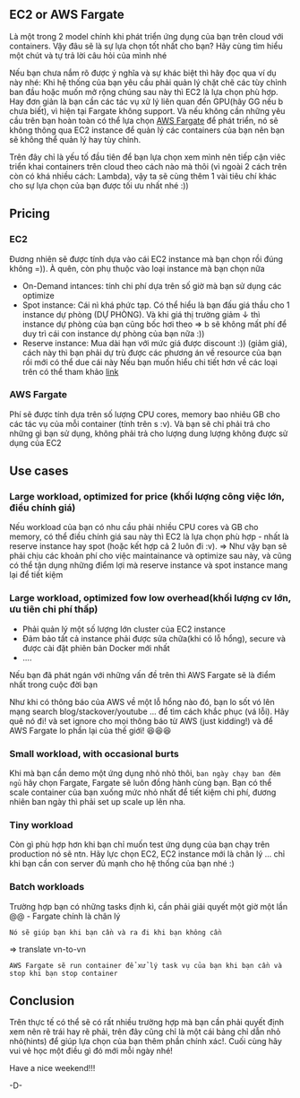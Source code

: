 ## EC2 or AWS Fargate
Là một trong 2 model chính khi phát triển ứng dụng của bạn trên cloud với containers. Vậy đâu sẽ là sự lựa chọn tốt nhất cho bạn? Hãy cùng tìm hiểu một chút và tự trả lời câu hỏi của mình nhé

Nếu bạn chưa nắm rõ được ý nghĩa và sự khác biệt thì hãy đọc qua ví dụ này nhé:
Khi hệ thống của bạn yêu cầu phải quản lý chặt chẽ các tùy chỉnh ban đầu hoặc muốn mở rộng chúng sau này thì EC2 là lựa chọn phù hợp. Hay đơn giản là bạn cần các tác vụ xử lý liên quan đến GPU(hãy GG nếu b chưa biết), vì hiện tại Fargate không support.
Và nếu không cần những yêu cầu trên bạn hoàn toàn có thể lựa chọn [AWS Fargate](https://docs.aws.amazon.com/AmazonECS/latest/developerguide/AWS_Fargate.html) để phát triển, nó sẽ không thông qua EC2 instance để quản lý các containers của bạn nên bạn sẽ không thể quản lý hay tùy chỉnh.

Trên đây chỉ là yếu tố đầu tiên để bạn lựa chọn xem mình nên tiếp cận viêc triển khai containers trên cloud theo cách nào mà thôi (vì ngoài 2 cách trên còn có khá nhiều cách: Lambda), vậy ta sẽ cùng thêm 1 vài tiêu chí khác cho sự lựa chọn của bạn được tối ưu nhất nhé :))

## Pricing
### EC2
Đương nhiên sẽ được tính dựa vào cái EC2 instance mà bạn chọn rồi đúng không =)). À quên, còn phụ thuộc vào loại instance mà bạn chọn nữa
- On-Demand intances: tính chi phí dựa trên số giờ mà bạn sử dụng các optimize
- Spot instance: Cái nì khá phức tạp. Có thể hiểu là bạn đấu giá thầu cho 1 instance dự phòng (DỰ PHÒNG). Và khi giá thị trường giảm ↓ thì instance dự phòng của bạn cũng bốc hơi theo => b sẽ không mất phí để duy trì cái con instance dự phòng của bạn nữa :))
- Reserve instance: Mua dài hạn với mức giá được discount :)) (giảm giá), cách này thì bạn phải dự trù được các phương án về resource của bạn rồi mới có thể due cái này
Nếu bạn muốn hiểu chi tiết hơn về các loại trên có thể tham khảo [link](https://www.virtana.com/blog/demystifying-terminology-aws-instances/#:~:text=AWS%20Instance%20Pricing)

### AWS Fargate
Phí sẽ được tính dựa trên số lượng CPU cores, memory bao nhiêu GB cho các tác vụ của mỗi container (tính trên s :v). Và bạn sẽ chỉ phải trả cho những gì bạn sử dụng, không phải trả cho lượng dung lượng không được sử dụng của EC2

## Use cases
### Large workload, optimized for price (khối lượng công việc lớn, điều chính giá)
Nếu workload của bạn có nhu cầu phải nhiều CPU cores và GB cho memory, có thể điều chính giá sau này thì EC2 là lựa chọn phù hợp - nhất là reserve instance hay spot (hoặc kết hợp cả 2 luôn đi :v). 
=> Như vậy bạn sẽ phải chịu các khoản phí cho việc maintainance và optimize sau này, và cũng có thể tận dụng những điểm lợi mà reserve instance và spot instance mang lại để tiết kiệm

### Large workload, optimized fow low overhead(khối lượng cv lớn, ưu tiên chi phí thấp)
- Phải quản lý một số lượng lớn cluster của EC2 instance
- Đảm bảo tất cả instance phải được sửa chữa(khi có lỗ hổng), secure và được cài đặt phiên bản Docker mới nhất
- ....

Nếu bạn đã phát ngán với những vấn đề trên thì AWS Fargate sẽ là điểm nhất trong cuộc đời bạn

Như khi có thông báo của AWS về một lỗ hổng nào đó, bạn lo sốt vó lên mạng search blog/stackover/youtube ... để tìm cách khắc phục (vá lỗi). Hãy quê nó đi! và set ignore cho mọi thông báo từ AWS (just kidding!) và để AWS Fargate lo phần lại của thế giới! :satisfied::satisfied::satisfied:

### Small workload, with occasional burts
Khi mà bạn cần demo một ứng dụng nhỏ nhỏ thôi, `ban ngày chạy ban đêm ngủ` hãy chọn Fargate, Fargate sẽ luôn đồng hành cùng bạn. Bạn có thể scale container của bạn xuống mức nhỏ nhất để tiết kiệm chi phí, đương nhiên ban ngày thì phải set up scale up lên nha.

### Tiny workload
Còn gì phù hợp hơn khi bạn chỉ muốn test ứng dụng của bạn chạy trên production nó sẽ ntn.
Hãy lực chọn EC2, EC2 instance mới là chân lý ... chỉ khi bạn cần con server đủ mạnh cho hệ thống của bạn nhé :)

### Batch workloads
Trường hợp bạn có những tasks định kì, cần phải giải quyết một giờ một lần @@ - Fargate chính là chân lý

`Nó sẽ giúp bạn khi bạn cần và ra đi khi bạn không cần`

=> translate vn-to-vn

`AWS Fargate sẽ run container để xử lý task vụ của bạn khi bạn cần và stop khi bạn stop container`


## Conclusion
Trên thực tế có thể sẽ có rất nhiều trường hợp mà bạn cần phải quyết định xem nên rẽ trái hay rẽ phải, trên đây cũng chỉ là một cái bảng chỉ dẫn nhỏ nhỏ(hints) để giúp lựa chọn của bạn thêm phần chính xác!. Cuối cùng hãy vui vẻ học một điều gì đó mới mỗi ngày nhé!

Have a nice weekend!!!

-D-